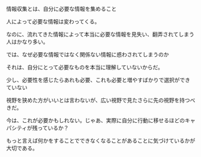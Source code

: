

情報収集とは、自分に必要な情報を集めること

人によって必要な情報は変わってくる。

なのに、流れてきた情報によって本当に必要な情報を見失い、翻弄されてしまう人はかなり多い。

では、なぜ必要な情報ではなく関係ない情報に惑わされてしまうのか

それは、自分にとって必要なものを本当に理解していないからだ。

少し、必要性を感じたらあれも必要、これも必要と増やすばかりで選択ができていない

視野を狭めた方がいいとは言わないが、広い視野で見たさらに先の視野を持つべきだ。

今は、これが必要かもしれない。じゃあ、実際に自分に行動に移せるほどのキャパシティが残っているか？

もっと言えば何かをすることでできなくなることがあることに気づけているかが大切である。